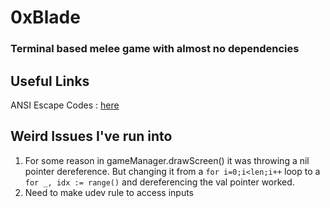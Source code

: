 # 0xBlade

### Terminal based melee game with almost no dependencies

## Useful Links

ANSI Escape Codes : [here](https://gist.github.com/fnky/458719343aabd01cfb17a3a4f7296797)

## Weird Issues I've run into

1. For some reason in gameManager.drawScreen() it was throwing a nil pointer dereference. But changing it from a `for i=0;i<len;i++` loop to a `for _, idx := range()` and dereferencing the val pointer worked.
2. Need to make udev rule to access inputs
